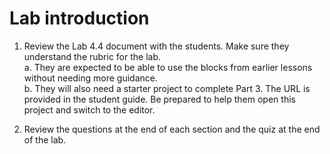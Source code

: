 # Lab introduction

1. Review the Lab 4.4 document with the students. Make sure they understand the rubric for the lab.\
a. They are expected to be able to use the blocks from earlier lessons without needing more guidance.\
b. They will also need a starter project to complete Part 3. The URL is provided in the student guide. Be prepared to help them open this project and switch to the editor.

1. Review the questions at the end of each section and the quiz at the end of the lab. 
